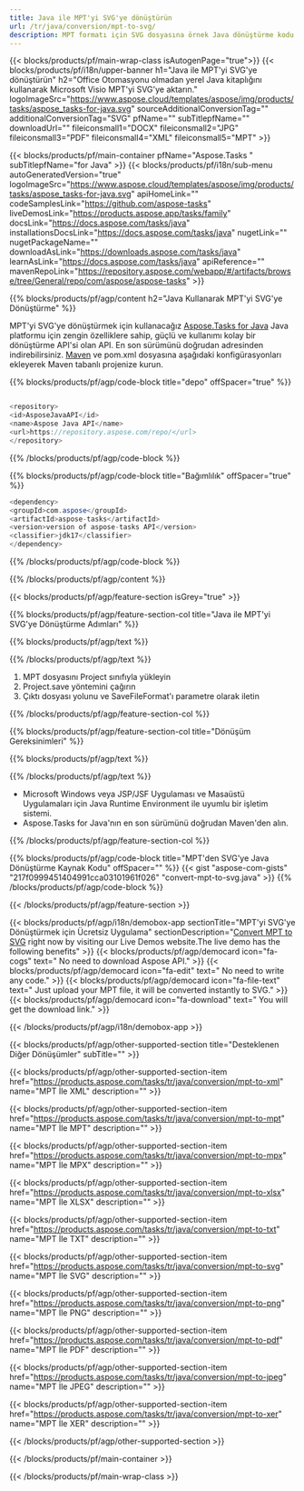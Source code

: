 ```yaml
---
title: Java ile MPT'yi SVG'ye dönüştürün 
url: /tr/java/conversion/mpt-to-svg/ 
description: MPT formatı için SVG dosyasına örnek Java dönüştürme kodu. Herhangi bir Web veya Masaüstü Java tabanlı uygulamada MPT'yi SVG'ye dönüştürmek için bu örnek kodu kullanın.
---
```


{{< blocks/products/pf/main-wrap-class isAutogenPage="true">}}
{{< blocks/products/pf/i18n/upper-banner h1="Java ile MPT'yi SVG'ye dönüştürün" h2="Office Otomasyonu olmadan yerel Java kitaplığını kullanarak Microsoft Visio MPT'yi SVG'ye aktarın." logoImageSrc="https://www.aspose.cloud/templates/aspose/img/products/tasks/aspose_tasks-for-java.svg" sourceAdditionalConversionTag="" additionalConversionTag="SVG" pfName="" subTitlepfName="" downloadUrl="" fileiconsmall1="DOCX" fileiconsmall2="JPG" fileiconsmall3="PDF" fileiconsmall4="XML" fileiconsmall5="MPT" >}}

{{< blocks/products/pf/main-container pfName="Aspose.Tasks " subTitlepfName="for Java" >}}
{{< blocks/products/pf/i18n/sub-menu autoGeneratedVersion="true" logoImageSrc="https://www.aspose.cloud/templates/aspose/img/products/tasks/aspose_tasks-for-java.svg" apiHomeLink="" codeSamplesLink="https://github.com/aspose-tasks" liveDemosLink="https://products.aspose.app/tasks/family" docsLink="https://docs.aspose.com/tasks/java" installationsDocsLink="https://docs.aspose.com/tasks/java" nugetLink="" nugetPackageName="" downloadAsLink="https://downloads.aspose.com/tasks/java" learnAsLink="https://docs.aspose.com/tasks/java" apiReference="" mavenRepoLink="https://repository.aspose.com/webapp/#/artifacts/browse/tree/General/repo/com/aspose/aspose-tasks" >}}

{{% blocks/products/pf/agp/content h2="Java Kullanarak MPT'yi SVG'ye Dönüştürme" %}}

MPT'yi SVG'ye dönüştürmek için kullanacağız
 [Aspose.Tasks for Java](https://products.aspose.com/tasks/java)
 Java platformu için zengin özelliklere sahip, güçlü ve kullanımı kolay bir dönüştürme API'si olan API. En son sürümünü doğrudan adresinden indirebilirsiniz.
 [Maven](https://repository.aspose.com/webapp/#/artifacts/browse/tree/General/repo/com/aspose/aspose-tasks)
 ve pom.xml dosyasına aşağıdaki konfigürasyonları ekleyerek Maven tabanlı projenize kurun.

{{% blocks/products/pf/agp/code-block title="depo" offSpacer="true" %}}

```cs

<repository>
<id>AsposeJavaAPI</id>
<name>Aspose Java API</name>
<url>https://repository.aspose.com/repo/</url>
</repository>

```

{{% /blocks/products/pf/agp/code-block %}}

{{% blocks/products/pf/agp/code-block title="Bağımlılık" offSpacer="true" %}}

```cs
<dependency>
<groupId>com.aspose</groupId>
<artifactId>aspose-tasks</artifactId>
<version>version of aspose-tasks API</version>
<classifier>jdk17</classifier>
</dependency>

```

{{% /blocks/products/pf/agp/code-block %}}

{{% /blocks/products/pf/agp/content %}}

{{< blocks/products/pf/agp/feature-section isGrey="true" >}}

{{% blocks/products/pf/agp/feature-section-col title="Java ile MPT'yi SVG'ye Dönüştürme Adımları" %}}

{{% blocks/products/pf/agp/text %}}

{{% /blocks/products/pf/agp/text %}}

1. MPT dosyasını Project sınıfıyla yükleyin
1. Project.save yöntemini çağırın
1. Çıktı dosyası yolunu ve SaveFileFormat'ı parametre olarak iletin

{{% /blocks/products/pf/agp/feature-section-col %}}

{{% blocks/products/pf/agp/feature-section-col title="Dönüşüm Gereksinimleri" %}}

{{% blocks/products/pf/agp/text %}}

{{% /blocks/products/pf/agp/text %}}

- Microsoft Windows veya JSP/JSF Uygulaması ve Masaüstü Uygulamaları için Java Runtime Environment ile uyumlu bir işletim sistemi.
- Aspose.Tasks for Java'nın en son sürümünü doğrudan Maven'den alın.

{{% /blocks/products/pf/agp/feature-section-col %}}

{{% blocks/products/pf/agp/code-block title="MPT'den SVG'ye Java Dönüştürme Kaynak Kodu" offSpacer="" %}}
{{< gist "aspose-com-gists" "217f0999451404991cca03101961f026" "convert-mpt-to-svg.java" >}}
{{% /blocks/products/pf/agp/code-block %}}

{{< /blocks/products/pf/agp/feature-section >}}

<!-- aboutfile Starts -->

{{< blocks/products/pf/agp/i18n/demobox-app sectionTitle="MPT'yi SVG'ye Dönüştürmek için Ücretsiz Uygulama" sectionDescription="[Convert MPT to SVG](https://products.aspose.app/tasks/conversion/mpt-to-svg) right now by visiting our Live Demos website.The live demo has the following benefits" >}}
        {{< blocks/products/pf/agp/democard icon="fa-cogs" text=" No need to download Aspose API." >}}
        {{< blocks/products/pf/agp/democard icon="fa-edit" text=" No need to write any code." >}}
        {{< blocks/products/pf/agp/democard icon="fa-file-text" text=" Just upload your MPT file, it will be converted instantly to SVG." >}}
        {{< blocks/products/pf/agp/democard icon="fa-download" text=" You will get the download link." >}}

{{< /blocks/products/pf/agp/i18n/demobox-app >}}

<!-- aboutfile Ends -->

{{< blocks/products/pf/agp/other-supported-section title="Desteklenen Diğer Dönüşümler" subTitle="" >}}

{{< blocks/products/pf/agp/other-supported-section-item href="https://products.aspose.com/tasks/tr/java/conversion/mpt-to-xml" name="MPT İle XML" description="" >}}

{{< blocks/products/pf/agp/other-supported-section-item href="https://products.aspose.com/tasks/tr/java/conversion/mpt-to-mpt" name="MPT İle MPT" description="" >}}

{{< blocks/products/pf/agp/other-supported-section-item href="https://products.aspose.com/tasks/tr/java/conversion/mpt-to-mpx" name="MPT İle MPX" description="" >}}

{{< blocks/products/pf/agp/other-supported-section-item href="https://products.aspose.com/tasks/tr/java/conversion/mpt-to-xlsx" name="MPT İle XLSX" description="" >}}

{{< blocks/products/pf/agp/other-supported-section-item href="https://products.aspose.com/tasks/tr/java/conversion/mpt-to-txt" name="MPT İle TXT" description="" >}}

{{< blocks/products/pf/agp/other-supported-section-item href="https://products.aspose.com/tasks/tr/java/conversion/mpt-to-svg" name="MPT İle SVG" description="" >}}

{{< blocks/products/pf/agp/other-supported-section-item href="https://products.aspose.com/tasks/tr/java/conversion/mpt-to-png" name="MPT İle PNG" description="" >}}

{{< blocks/products/pf/agp/other-supported-section-item href="https://products.aspose.com/tasks/tr/java/conversion/mpt-to-pdf" name="MPT İle PDF" description="" >}}

{{< blocks/products/pf/agp/other-supported-section-item href="https://products.aspose.com/tasks/tr/java/conversion/mpt-to-jpeg" name="MPT İle JPEG" description="" >}}

{{< blocks/products/pf/agp/other-supported-section-item href="https://products.aspose.com/tasks/tr/java/conversion/mpt-to-xer" name="MPT İle XER" description="" >}}



{{< /blocks/products/pf/agp/other-supported-section >}}

{{< /blocks/products/pf/main-container >}}
    
{{< /blocks/products/pf/main-wrap-class >}}